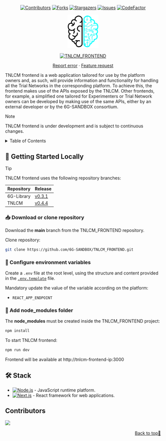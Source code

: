<a name="readme-top"></a>

<div align="center">

  [![Contributors][contributors-shield]][contributors-url]
  [![Forks][forks-shield]][forks-url]
  [![Stargazers][stars-shield]][stars-url]
  [![Issues][issues-shield]][issues-url]
  [![CodeFactor](https://www.codefactor.io/repository/github/6g-sandbox/tnlcm_frontend/badge/main?style=for-the-badge&labelColor=1E2126&color=0CB0A9)](https://www.codefactor.io/repository/github/6g-sandbox/tnlcm_frontend/overview/main)
  <!-- [![MIT License][license-shield]][license-url] -->
  <!-- [![LinkedIn][linkedin-shield]][linkedin-url] -->

  <a href="https://github.com/6G-SANDBOX/TNLCM"><img src="./images/logo.png" width="100" title="TNLCM"></a>

  [![TNLCM_FRONTEND][tnlcm-frontend-badge]][tnlcm-frontend-url]

  [Report error](https://github.com/6G-SANDBOX/TNLCM_FRONTEND/issues/new?assignees=&labels=&projects=&template=bug_report.md) · [Feature request](https://github.com/6G-SANDBOX/TNLCM_FRONTEND/issues/new?assignees=&labels=&projects=&template=feature_request.md)
</div>

TNLCM frontend is a web application tailored for use by the platform owners and, as such, will provide information and functionality for handling all the Trial Networks in the corresponding platform. To achieve this, the frontend makes use of the APIs exposed by the TNLCM. Other frontends, for example, a simplified one tailored for Experimenters or Trial Network owners can be developed by making use of the same APIs, either by an external developer or by the 6G-SANDBOX consortium.

> [!NOTE]
> TNLCM frontend is under development and is subject to continuous changes.

<details>
<summary>Table of Contents</summary>

- [:rocket: Getting Started Locally](#rocket-getting-started-locally)
  - [:inbox\_tray: Download or clone repository](#inbox_tray-download-or-clone-repository)
  - [:wrench: Configure environment variables](#wrench-configure-environment-variables)
  - [:file\_folder: Add node\_modules folder](#file_folder-add-node_modules-folder)
- [:hammer\_and\_wrench: Stack](#hammer_and_wrench-stack)
</details>

## :rocket: Getting Started Locally

> [!TIP]
> TNLCM frontend uses the following repository branches:
> 
> | Repository | Release                                                                |
> | ---------- | ---------------------------------------------------------------------- |
> | 6G-Library | [v0.3.1](https://github.com/6G-SANDBOX/6G-Library/releases/tag/v0.3.1) |
> | TNLCM      | [v0.4.4](https://github.com/6G-SANDBOX/TNLCM/releases/tag/v0.4.4)      |

### :inbox_tray: Download or clone repository

Download the **main** branch from the TNLCM_FRONTEND repository.

Clone repository:

```sh
git clone https://github.com/6G-SANDBOX/TNLCM_FRONTEND.git
```

### :wrench: Configure environment variables

Create a `.env` file at the root level, using the structure and content provided in the [`.env.template`](../.env.template) file.

Mandatory update the value of the variable according on the platform:
- `REACT_APP_ENDPOINT`

### :file_folder: Add node_modules folder

The **node_modules** must be created inside the TNLCM_FRONTEND project:

```sh
npm install
```

To start TNLCM frontend:

```sh
npm run dev
```

Frontend will be available at http://tnlcm-frontend-ip:3000

## :hammer_and_wrench: Stack

- [![Node.js][nodejs-badge]][nodejs-url] - JavaScript runtime platform.
- [![Next.js][react-badge]][react-url] - React framework for web applications. 

## Contributors <!-- omit in toc -->

<a href="https://github.com/6G-SANDBOX/TNLCM_FRONTEND/graphs/contributors">
  <img src="https://contrib.rocks/image?repo=6G-SANDBOX/TNLCM_FRONTEND" />
</a>

<p align="right"><a href="#readme-top">Back to top&#x1F53C;</a></p>

<!-- Urls, Shields and Badges -->
[tnlcm-frontend-badge]: https://img.shields.io/badge/TNLCM_FRONTEND-v0.1.0-blue
[tnlcm-frontend-url]: https://github.com/6G-SANDBOX/TNLCM_FRONTEND/releases/tag/v0.1.0
[nodejs-badge]: https://img.shields.io/badge/Node.js-22.12.0-green?style=for-the-badge&logo=node.js&logoColor=white
[nodejs-url]: https://nodejs.org/en
[react-badge]: https://img.shields.io/badge/React-18.3.1-black?style=for-the-badge&logo=react&logoColor=white
[react-url]: https://es.react.dev/
[contributors-shield]: https://img.shields.io/github/contributors/6G-SANDBOX/TNLCM_FRONTEND.svg?style=for-the-badge
[contributors-url]: https://github.com/6G-SANDBOX/TNLCM_FRONTEND/graphs/contributors
[forks-shield]: https://img.shields.io/github/forks/6G-SANDBOX/TNLCM_FRONTEND.svg?style=for-the-badge
[forks-url]: https://github.com/6G-SANDBOX/TNLCM_FRONTEND/network/members
[stars-shield]: https://img.shields.io/github/stars/6G-SANDBOX/TNLCM_FRONTEND.svg?style=for-the-badge
[stars-url]: https://github.com/6G-SANDBOX/TNLCM_FRONTEND/stargazers
[issues-shield]: https://img.shields.io/github/issues/6G-SANDBOX/TNLCM_FRONTEND.svg?style=for-the-badge
[issues-url]: https://github.com/6G-SANDBOX/TNLCM_FRONTEND/issues
[linkedin-shield]: https://img.shields.io/badge/-LinkedIn-black.svg?style=for-the-badge&logo=linkedin&colorB=555
[linkedin-url]: https://www.linkedin.com/company/itisuma/
[license-shield]: https://
[license-url]: https://
